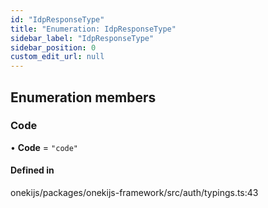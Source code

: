 ```yaml
---
id: "IdpResponseType"
title: "Enumeration: IdpResponseType"
sidebar_label: "IdpResponseType"
sidebar_position: 0
custom_edit_url: null
---
```


## Enumeration members

### Code

• **Code** = `"code"`

#### Defined in

onekijs/packages/onekijs-framework/src/auth/typings.ts:43
